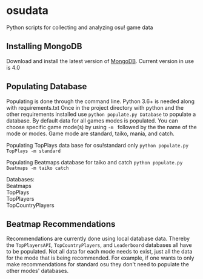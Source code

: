 # osudata
Python scripts for collecting and analyzing osu! game data

## Installing MongoDB
Download and install the latest version of <a href="https://www.mongodb.com/what-is-mongodb">MongoDB</a>. Current version in use is 4.0

## Populating Database
Populating is done through the command line. Python 3.6+ is needed along with requirements.txt
Once in the project directory with python and the other requirements installed use ```python populate.py Database``` to populate a database. By default data for all games modes is populated. You can choose specific game mode(s) by using ```-m ``` followed by the the name of the mode or modes. Game mode are standard, taiko, mania, and catch. 

Populating TopPlays data base for osu!standard only 
```python populate.py TopPlays -m standard```

Populating Beatmaps database for taiko and catch
```python populate.py Beatmaps -m taiko catch```

Databases:<br>
Beatmaps<br>
TopPlays<br>
TopPlayers<br>
TopCountryPlayers<br>


## Beatmap Recommendations
Recommendations are currently done using local database data. Thereby the `TopPlayersAPI`, `TopCountryPlayers`, and `Leaderboard` databases all have to be populated. Not all data for each mode needs to exist, just all the data for the mode that is being recommended. For example, if one wants to only make recommendations for standard osu they don't need to populate the other modes' databases. 

